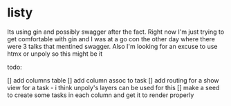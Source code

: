 # listy

Its using gin and possibly swagger after the fact. Right now I'm just trying to get comfortable with gin and I was at a go con the other day where there were 3 talks that mentined swagger. Also I'm looking for an excuse to use htmx or unpoly so this might be it



todo:

[] add columns table
[] add column assoc to task
[] add routing for a show view for a task - i think unpoly's layers can be used for this
[] make a seed to create some tasks in each column and get it to render properly
